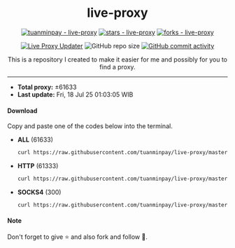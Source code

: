 <div align="center">

# live-proxy

  [![tuanminpay - live-proxy](https://img.shields.io/static/v1?label=tuanminpay&message=live-proxy&color=blue&logo=github)](https://github.com/tuanminpay/live-proxy "Go to GitHub repo")
  [![stars - live-proxy](https://img.shields.io/github/stars/tuanminpay/live-proxy?style=social)](https://github.com/tuanminpay/live-proxy)
  [![forks - live-proxy](https://img.shields.io/github/forks/tuanminpay/live-proxy?style=social)](https://github.com/tuanminpay/live-proxy)

  [![Live Proxy Updater](https://github.com/tuanminpay/live-proxy/workflows/Live%20Proxy%20Updater/badge.svg)](https://github.com/tuanminpay/live-proxy/actions?query=workflow:"Live+Proxy+Updater")
  ![GitHub repo size](https://img.shields.io/github/repo-size/tuanminpay/live-proxy)
  [![GitHub commit activity](https://img.shields.io/github/commit-activity/m/tuanminpay/live-proxy?logo=commits)](https://github.com/tuanminpay/live-proxy/commits/master)

  This is a repository I created to make it easier for me and possibly for you to find a proxy.


</div>

---
  - **Total proxy:** ±61633
  - **Last update:** Fri, 18 Jul 25 01:03:05 WIB

#### Download
  Copy and paste one of the codes below into the terminal.
  - **ALL** (61633)
    ```bash
    curl https://raw.githubusercontent.com/tuanminpay/live-proxy/master/all.txt -o all.txt
    ```
  - **HTTP** (61333)
    ```bash
    curl https://raw.githubusercontent.com/tuanminpay/live-proxy/master/http.txt -o http.txt
    ```
  - **SOCKS4** (300)
    ```bash
    curl https://raw.githubusercontent.com/tuanminpay/live-proxy/master/socks4.txt -o socks4.txt
    ```

#### Note
Don't forget to give ⭐ and also fork and follow 🥰.
